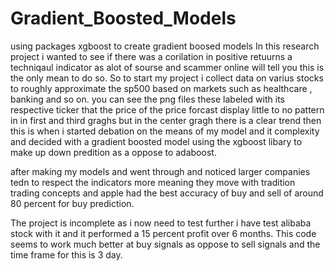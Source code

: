 # Gradient_Boosted_Models
using packages xgboost to create gradient boosed models
In this research project i wanted to see if there was a corilation in positive retuurns a techniqaul indicator as alot of sourse and scammer online will tell you this is the only mean to do so. So to start my project i collect data on varius stocks to roughly approximate the sp500 based on markets such as healthcare , banking and so on. you can see the png files these labeled with its respective ticker that the price of the price forcast display little to no pattern in in first and third graghs but in the center gragh there is a clear trend then this is when i started debation on the means of my model and it complexity and decided with a gradient boosted model using the xgboost libary to make up down predition as a oppose to adaboost.

after making my models and went through and noticed larger companies tedn to respect the indicators more meaning they move with tradition trading concepts and apple had the best accuracy of buy and sell of around 80 percent for buy prediction.

The project is incomplete as i now need to test further i have test alibaba stock with it and it performed a 15 percent profit over 6 months. This code seems to work much better at buy signals as oppose to sell signals and the time frame for this is 3 day.

